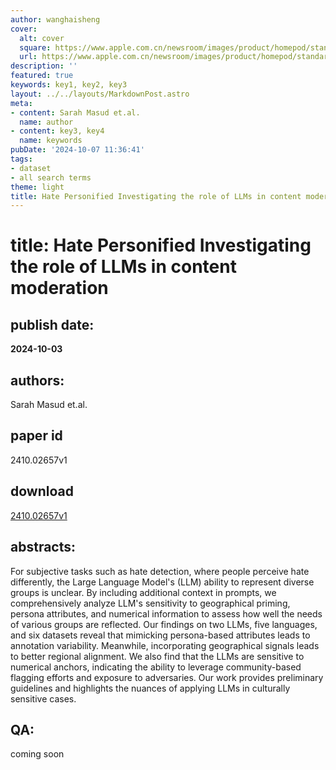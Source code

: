```yaml
---
author: wanghaisheng
cover:
  alt: cover
  square: https://www.apple.com.cn/newsroom/images/product/homepod/standard/Apple-HomePod-hero-230118_big.jpg.large_2x.jpg
  url: https://www.apple.com.cn/newsroom/images/product/homepod/standard/Apple-HomePod-hero-230118_big.jpg.large_2x.jpg
description: ''
featured: true
keywords: key1, key2, key3
layout: ../../layouts/MarkdownPost.astro
meta:
- content: Sarah Masud et.al.
  name: author
- content: key3, key4
  name: keywords
pubDate: '2024-10-07 11:36:41'
tags:
- dataset
- all search terms
theme: light
title: Hate Personified Investigating the role of LLMs in content moderation
---
```


# title: Hate Personified Investigating the role of LLMs in content moderation 
## publish date: 
**2024-10-03** 
## authors: 
  Sarah Masud et.al. 
## paper id
2410.02657v1
## download
[2410.02657v1](http://arxiv.org/abs/2410.02657v1)
## abstracts:
For subjective tasks such as hate detection, where people perceive hate differently, the Large Language Model's (LLM) ability to represent diverse groups is unclear. By including additional context in prompts, we comprehensively analyze LLM's sensitivity to geographical priming, persona attributes, and numerical information to assess how well the needs of various groups are reflected. Our findings on two LLMs, five languages, and six datasets reveal that mimicking persona-based attributes leads to annotation variability. Meanwhile, incorporating geographical signals leads to better regional alignment. We also find that the LLMs are sensitive to numerical anchors, indicating the ability to leverage community-based flagging efforts and exposure to adversaries. Our work provides preliminary guidelines and highlights the nuances of applying LLMs in culturally sensitive cases.
## QA:
coming soon
